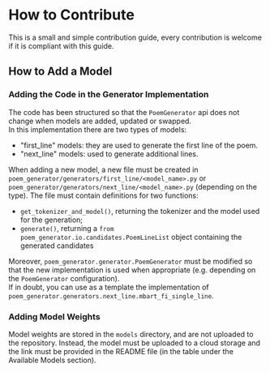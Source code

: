 # How to Contribute

This is a small and simple contribution guide, every contribution is welcome if it is compliant with this guide.

## How to Add a Model

### Adding the Code in the Generator Implementation

The code has been structured so that the `PoemGenerator` api does not change when models are added, updated or swapped.  
In this implementation there are two types of models:
 * "first_line" models: they are used to generate the first line of the poem.
 * "next_line" models: used to generate additional lines.

When adding a new model, a new file must be created in `poem_generator/generators/first_line/<model_name>.py` or `poem_generator/generators/next_line/<model_name>.py` (depending on the type).
The file must contain definitions for two functions:
 * `get_tokenizer_and_model()`, returning the tokenizer and the model used for the generation;
 * `generate()`, returning a `from poem_generator.io.candidates.PoemLineList` object containing the generated candidates

Moreover, `poem_generator.generator.PoemGenerator` must be modified so that the new implementation is used when appropriate (e.g. depending on the `PoemGenerator` configuration).  
If in doubt, you can use as a template the implementation of `poem_generator.generators.next_line.mbart_fi_single_line`.

### Adding Model Weights

Model weights are stored in the `models` directory, and are not uploaded to the repository. Instead, the model must be uploaded to a cloud storage and the link must be provided in the README file (in the table under the Available Models section).
